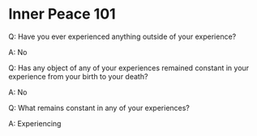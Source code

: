 # Inner Peace 101

Q: Have you ever experienced anything outside of your experience?

A: No

Q: Has any object of any of your experiences remained constant in your experience from your birth to your death?

A: No

Q: What remains constant in any of your experiences?

A: Experiencing
